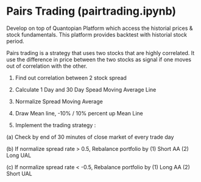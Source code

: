Pairs Trading (pairtrading.ipynb)
=================================
Develop on top of Quantopian Platform which access the historial prices & stock fundamentals. 
This platform provides backtest with historial stock period.

Pairs trading is a strategy that uses two stocks that are highly correlated. 
It use the difference in price between the two stocks as signal if one moves out of correlation with the other. 

1. Find out correlation between 2 stock spread

2. Calculate 1 Day and 30 Day Spead Moving Average Line

3. Normalize Spread Moving Average

4. Draw Mean line, -10% / 10% percent up Mean Line 

5. Implement the trading strategy :

(a) Check by end of 30 minutes of close market of every trade day

(b) If normalize spread rate > 0.5, Rebalance portfolio by (1) Short AA (2) Long UAL 

(c) If normalize spread rate < -0.5, Rebalance portfolio by (1) Long AA (2) Short UAL

